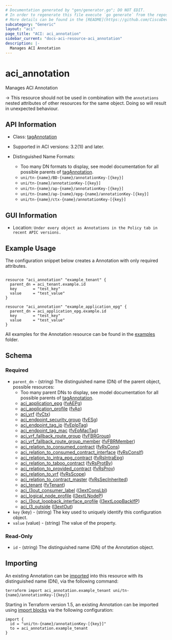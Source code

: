 ```yaml
---
# Documentation generated by "gen/generator.go"; DO NOT EDIT.
# In order to regenerate this file execute `go generate` from the repository root.
# More details can be found in the [README](https://github.com/CiscoDevNet/terraform-provider-aci/blob/master/README.md).
subcategory: "Generic"
layout: "aci"
page_title: "ACI: aci_annotation"
sidebar_current: "docs-aci-resource-aci_annotation"
description: |-
  Manages ACI Annotation
---
```


# aci_annotation #

Manages ACI Annotation

  -> This resource should not be used in combination with the `annotations` nested attributes of other resources for the same object. Doing so will result in unexpected behaviour.


## API Information ##

* Class: [tagAnnotation](https://pubhub.devnetcloud.com/media/model-doc-latest/docs/app/index.html#/objects/tagAnnotation/overview)

* Supported in ACI versions: 3.2(1l) and later.

* Distinguished Name Formats:
  - Too many DN formats to display, see model documentation for all possible parents of [tagAnnotation](https://pubhub.devnetcloud.com/media/model-doc-latest/docs/app/index.html#/objects/tagAnnotation/overview).
  - `uni/tn-{name}/BD-{name}/annotationKey-[{key}]`
  - `uni/tn-{name}/annotationKey-[{key}]`
  - `uni/tn-{name}/ap-{name}/annotationKey-[{key}]`
  - `uni/tn-{name}/ap-{name}/epg-{name}/annotationKey-[{key}]`
  - `uni/tn-{name}/ctx-{name}/annotationKey-[{key}]`

## GUI Information ##

* Location: `Under every object as Annotations in the Policy tab in recent APIC versions.`

## Example Usage ##

The configuration snippet below creates a Annotation with only required attributes.

```hcl

resource "aci_annotation" "example_tenant" {
  parent_dn = aci_tenant.example.id
  key       = "test_key"
  value     = "test_value"
}

resource "aci_annotation" "example_application_epg" {
  parent_dn = aci_application_epg.example.id
  key       = "test_key"
  value     = "test_value"
}

```

All examples for the Annotation resource can be found in the [examples](https://github.com/CiscoDevNet/terraform-provider-aci/tree/master/examples/resources/aci_annotation) folder.

## Schema ##

### Required ###

* `parent_dn` - (string) The distinguished name (DN) of the parent object, possible resources:
  - Too many parent DNs to display, see model documentation for all possible parents of [tagAnnotation](https://pubhub.devnetcloud.com/media/model-doc-latest/docs/app/index.html#/objects/tagAnnotation/overview).
  - [aci_application_epg](https://registry.terraform.io/providers/CiscoDevNet/aci/latest/docs/resources/application_epg) ([fvAEPg](https://pubhub.devnetcloud.com/media/model-doc-latest/docs/app/index.html#/objects/fvAEPg/overview))
  - [aci_application_profile](https://registry.terraform.io/providers/CiscoDevNet/aci/latest/docs/resources/application_profile) ([fvAp](https://pubhub.devnetcloud.com/media/model-doc-latest/docs/app/index.html#/objects/fvAp/overview))
  - [aci_vrf](https://registry.terraform.io/providers/CiscoDevNet/aci/latest/docs/resources/vrf) ([fvCtx](https://pubhub.devnetcloud.com/media/model-doc-latest/docs/app/index.html#/objects/fvCtx/overview))
  - [aci_endpoint_security_group](https://registry.terraform.io/providers/CiscoDevNet/aci/latest/docs/resources/endpoint_security_group) ([fvESg](https://pubhub.devnetcloud.com/media/model-doc-latest/docs/app/index.html#/objects/fvESg/overview))
  - [aci_endpoint_tag_ip](https://registry.terraform.io/providers/CiscoDevNet/aci/latest/docs/resources/endpoint_tag_ip) ([fvEpIpTag](https://pubhub.devnetcloud.com/media/model-doc-latest/docs/app/index.html#/objects/fvEpIpTag/overview))
  - [aci_endpoint_tag_mac](https://registry.terraform.io/providers/CiscoDevNet/aci/latest/docs/resources/endpoint_tag_mac) ([fvEpMacTag](https://pubhub.devnetcloud.com/media/model-doc-latest/docs/app/index.html#/objects/fvEpMacTag/overview))
  - [aci_vrf_fallback_route_group](https://registry.terraform.io/providers/CiscoDevNet/aci/latest/docs/resources/vrf_fallback_route_group) ([fvFBRGroup](https://pubhub.devnetcloud.com/media/model-doc-latest/docs/app/index.html#/objects/fvFBRGroup/overview))
  - [aci_vrf_fallback_route_group_member](https://registry.terraform.io/providers/CiscoDevNet/aci/latest/docs/resources/vrf_fallback_route_group_member) ([fvFBRMember](https://pubhub.devnetcloud.com/media/model-doc-latest/docs/app/index.html#/objects/fvFBRMember/overview))
  - [aci_relation_to_consumed_contract](https://registry.terraform.io/providers/CiscoDevNet/aci/latest/docs/resources/relation_to_consumed_contract) ([fvRsCons](https://pubhub.devnetcloud.com/media/model-doc-latest/docs/app/index.html#/objects/fvRsCons/overview))
  - [aci_relation_to_consumed_contract_interface](https://registry.terraform.io/providers/CiscoDevNet/aci/latest/docs/resources/relation_to_consumed_contract_interface) ([fvRsConsIf](https://pubhub.devnetcloud.com/media/model-doc-latest/docs/app/index.html#/objects/fvRsConsIf/overview))
  - [aci_relation_to_intra_epg_contract](https://registry.terraform.io/providers/CiscoDevNet/aci/latest/docs/resources/relation_to_intra_epg_contract) ([fvRsIntraEpg](https://pubhub.devnetcloud.com/media/model-doc-latest/docs/app/index.html#/objects/fvRsIntraEpg/overview))
  - [aci_relation_to_taboo_contract](https://registry.terraform.io/providers/CiscoDevNet/aci/latest/docs/resources/relation_to_taboo_contract) ([fvRsProtBy](https://pubhub.devnetcloud.com/media/model-doc-latest/docs/app/index.html#/objects/fvRsProtBy/overview))
  - [aci_relation_to_provided_contract](https://registry.terraform.io/providers/CiscoDevNet/aci/latest/docs/resources/relation_to_provided_contract) ([fvRsProv](https://pubhub.devnetcloud.com/media/model-doc-latest/docs/app/index.html#/objects/fvRsProv/overview))
  - [aci_relation_to_vrf](https://registry.terraform.io/providers/CiscoDevNet/aci/latest/docs/resources/relation_to_vrf) ([fvRsScope](https://pubhub.devnetcloud.com/media/model-doc-latest/docs/app/index.html#/objects/fvRsScope/overview))
  - [aci_relation_to_contract_master](https://registry.terraform.io/providers/CiscoDevNet/aci/latest/docs/resources/relation_to_contract_master) ([fvRsSecInherited](https://pubhub.devnetcloud.com/media/model-doc-latest/docs/app/index.html#/objects/fvRsSecInherited/overview))
  - [aci_tenant](https://registry.terraform.io/providers/CiscoDevNet/aci/latest/docs/resources/tenant) ([fvTenant](https://pubhub.devnetcloud.com/media/model-doc-latest/docs/app/index.html#/objects/fvTenant/overview))
  - [aci_l3out_consumer_label](https://registry.terraform.io/providers/CiscoDevNet/aci/latest/docs/resources/l3out_consumer_label) ([l3extConsLbl](https://pubhub.devnetcloud.com/media/model-doc-latest/docs/app/index.html#/objects/l3extConsLbl/overview))
  - [aci_logical_node_profile](https://registry.terraform.io/providers/CiscoDevNet/aci/latest/docs/resources/logical_node_profile) ([l3extLNodeP](https://pubhub.devnetcloud.com/media/model-doc-latest/docs/app/index.html#/objects/l3extLNodeP/overview))
  - [aci_l3out_loopback_interface_profile](https://registry.terraform.io/providers/CiscoDevNet/aci/latest/docs/resources/l3out_loopback_interface_profile) ([l3extLoopBackIfP](https://pubhub.devnetcloud.com/media/model-doc-latest/docs/app/index.html#/objects/l3extLoopBackIfP/overview))
  - [aci_l3_outside](https://registry.terraform.io/providers/CiscoDevNet/aci/latest/docs/resources/l3_outside) ([l3extOut](https://pubhub.devnetcloud.com/media/model-doc-latest/docs/app/index.html#/objects/l3extOut/overview))
* `key` (key) - (string) The key used to uniquely identify this configuration object.
* `value` (value) - (string) The value of the property.

### Read-Only ###

* `id` - (string) The distinguished name (DN) of the Annotation object.

## Importing

An existing Annotation can be [imported](https://www.terraform.io/docs/import/index.html) into this resource with its distinguished name (DN), via the following command:

```
terraform import aci_annotation.example_tenant uni/tn-{name}/annotationKey-[{key}]
```

Starting in Terraform version 1.5, an existing Annotation can be imported
using [import blocks](https://developer.hashicorp.com/terraform/language/import) via the following configuration:

```
import {
  id = "uni/tn-{name}/annotationKey-[{key}]"
  to = aci_annotation.example_tenant
}
```
